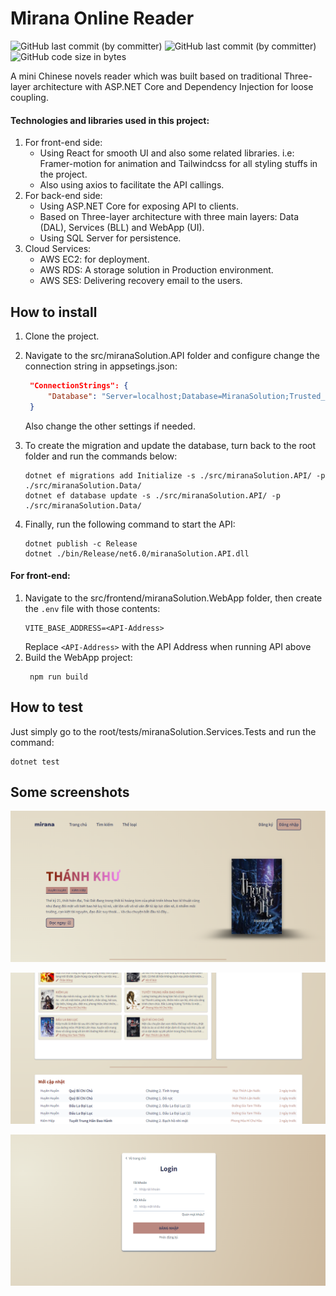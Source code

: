 # Mirana Online Reader

![GitHub last commit (by committer)](https://img.shields.io/badge/1.0.0-8A2BE2)
![GitHub last commit (by committer)](https://img.shields.io/github/last-commit/weebNeedWeed/miranaSolution)
![GitHub code size in bytes](https://img.shields.io/github/languages/code-size/weebNeedWeed/miranaSolution)


A mini Chinese novels reader which was built based on traditional Three-layer architecture with ASP.NET Core and Dependency Injection for loose coupling.

#### Technologies and libraries used in this project:
1. For front-end side:
    - Using React for smooth UI and also some related libraries. i.e: Framer-motion for animation and Tailwindcss for all styling stuffs in the project.
    - Also using axios to facilitate the API callings.
2. For back-end side:
    - Using ASP.NET Core for exposing API to clients.
    - Based on Three-layer architecture with three main layers: Data (DAL), Services (BLL) and WebApp (UI).
    - Using SQL Server for persistence.
3. Cloud Services: 
    - AWS EC2: for deployment.
    - AWS RDS: A storage solution in Production environment.
    - AWS SES: Delivering recovery email to the users.

## How to install

1. Clone the project.
2. Navigate to the src/miranaSolution.API folder and configure change the connection string in appsetings.json:
   ```json
    "ConnectionStrings": {
        "Database": "Server=localhost;Database=MiranaSolution;Trusted_Connection=True;"
    }
   ```
   Also change the other settings if needed.

3. To create the migration and update the database, turn back to the root folder and run the commands below:
    ```console
    dotnet ef migrations add Initialize -s ./src/miranaSolution.API/ -p ./src/miranaSolution.Data/
    dotnet ef database update -s ./src/miranaSolution.API/ -p ./src/miranaSolution.Data/
    ```
   
4. Finally, run the following command to start the API:
    ```console
    dotnet publish -c Release
    dotnet ./bin/Release/net6.0/miranaSolution.API.dll
    ```

#### For front-end:
1. Navigate to the src/frontend/miranaSolution.WebApp folder, then create the ```.env``` file with those contents:
    ```
    VITE_BASE_ADDRESS=<API-Address>
    ```
    Replace ```<API-Address>``` with the API Address when running API above
2. Build the WebApp project:
   ```console
    npm run build
   ```

## How to test

Just simply go to the root/tests/miranaSolution.Services.Tests and run the command:
```console
dotnet test
```

## Some screenshots
![Header](https://github.com/weebNeedWeed/miranaSolution/blob/master/screenshots/header.png?raw=true)

![Home](https://github.com/weebNeedWeed/miranaSolution/blob/master/screenshots/home.png?raw=true)

![Login](https://github.com/weebNeedWeed/miranaSolution/blob/master/screenshots/login.png?raw=true)
